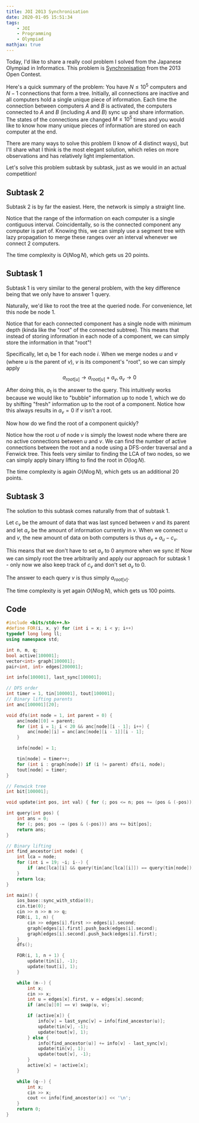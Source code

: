 ```yaml
---
title: JOI 2013 Synchronisation
date: 2020-01-05 15:51:34
tags:
    - JOI
    - Programming
    - Olympiad
mathjax: true
---
```


Today, I'd like to share a really cool problem I solved from the Japanese Olympiad in Informatics. This problem is [Synchronisation](https://oj.uz/problem/view/JOI13_synchronization) from the 2013 Open Contest.

Here's a quick summary of the problem: You have $N \leq 10^5$ computers and $N - 1$ connections that form a tree. Initially, all connections are inactive and all computers hold a single unique piece of information. Each time the connection between computers $A$ and $B$ is activated, the computers connected to $A$ and $B$ (including $A$ and $B$) sync up and share information. The states of the connections are changed $M \leq 10^5$ times and you would like to know how many unique pieces of information are stored on each computer at the end.

There are many ways to solve this problem (I know of 4 distinct ways), but I'll share what I think is the most elegant solution, which relies on more observations and has relatively light implementation.

Let's solve this problem subtask by subtask, just as we would in an actual competition!

## Subtask 2

Subtask 2 is by far the easiest. Here, the network is simply a straight line.

Notice that the range of the information on each computer is a single contiguous interval. Coincidentally, so is the connected component any computer is part of. Knowing this, we can simply use a segment tree with lazy propagation to merge these ranges over an interval whenever we connect 2 computers.

The time complexity is $O(N \log N)$, which gets us 20 points.

## Subtask 1

Subtask 1 is very similar to the general problem, with the key difference being that we only have to answer 1 query.

Naturally, we'd like to root the tree at the queried node. For convenience, let this node be node 1.

Notice that for each connected component has a single node with minimum depth (kinda like the "root" of the connected subtree). This means that instead of storing information in each node of a component, we can simply store the information in that "root"!

Specifically, let $a_i$ be 1 for each node $i$. When we merge nodes $u$ and $v$ (where $u$ is the parent of $v$), $v$ is its component's "root", so we can simply apply
$$a_{root[u]} \to a_{root[u]} + a_v, a_v \to 0$$

After doing this, $a_1$ is the answer to the query. This intuitively works because we would like to "bubble" information up to node 1, which we do by shifting "fresh" information up to the root of a component. Notice how this always results in $a_v = 0$ if $v$ isn't a root.

Now how do we find the root of a component quickly?

Notice how the root $u$ of node $v$ is simply the lowest node where there are no active connections between $u$ and $v$. We can find the number of active connections between the root and a node using a DFS-order traversal and a Fenwick tree. This feels very similar to finding the LCA of two nodes, so we can simply apply binary lifting to find the root in $O(\log N)$.

The time complexity is again $O(N \log N)$, which gets us an additional 20 points.

## Subtask 3

The solution to this subtask comes naturally from that of subtask 1.

Let $c_v$ be the amount of data that was last synced between $v$ and its parent and let $a_v$ be the amount of information currently in $v$. When we connect $u$ and $v$, the new amount of data on both computers is thus $a_v + a_u - c_v$.

This means that we don't have to set $a_v$ to 0 anymore when we sync it! Now we can simply root the tree arbitrarily and apply our approach for subtask 1 - only now we also keep track of $c_v$ and don't set $a_v$ to 0.

The answer to each query $v$ is thus simply $a_{root[v]}$.

The time complexity is yet again $O(N \log N)$, which gets us 100 points.

## Code

```cpp
#include <bits/stdc++.h>
#define FOR(i, x, y) for (int i = x; i < y; i++)
typedef long long ll;
using namespace std;

int n, m, q;
bool active[100001];
vector<int> graph[100001];
pair<int, int> edges[200001];

int info[100001], last_sync[100001];

// DFS order
int timer = 1, tin[100001], tout[100001];
// Binary lifting parents
int anc[100001][20];

void dfs(int node = 1, int parent = 0) {
    anc[node][0] = parent;
    for (int i = 1; i < 20 && anc[node][i - 1]; i++) {
        anc[node][i] = anc[anc[node][i - 1]][i - 1];
    }

    info[node] = 1;

    tin[node] = timer++;
    for (int i : graph[node]) if (i != parent) dfs(i, node);
    tout[node] = timer;
}

// Fenwick tree
int bit[100001];

void update(int pos, int val) { for (; pos <= n; pos += (pos & (-pos))) bit[pos] += val; }

int query(int pos) {
    int ans = 0;
    for (; pos; pos -= (pos & (-pos))) ans += bit[pos];
    return ans;
}

// Binary lifting
int find_ancestor(int node) {
    int lca = node;
    for (int i = 19; ~i; i--) {
        if (anc[lca][i] && query(tin[anc[lca][i]]) == query(tin[node])) lca = anc[lca][i];
    }
    return lca;
}

int main() {
    ios_base::sync_with_stdio(0);
    cin.tie(0);
    cin >> n >> m >> q;
    FOR(i, 1, n) {
        cin >> edges[i].first >> edges[i].second;
        graph[edges[i].first].push_back(edges[i].second);
        graph[edges[i].second].push_back(edges[i].first);
    }
    dfs();

    FOR(i, 1, n + 1) {
        update(tin[i], -1);
        update(tout[i], 1);
    }

    while (m--) {
        int x;
        cin >> x;
        int u = edges[x].first, v = edges[x].second;
        if (anc[u][0] == v) swap(u, v);

        if (active[x]) {
            info[v] = last_sync[v] = info[find_ancestor(u)];
            update(tin[v], -1);
            update(tout[v], 1);
        } else {
            info[find_ancestor(u)] += info[v] - last_sync[v];
            update(tin[v], 1);
            update(tout[v], -1);
        }
        active[x] = !active[x];
    }

    while (q--) {
        int x;
        cin >> x;
        cout << info[find_ancestor(x)] << '\n';
    }
    return 0;
}
```
